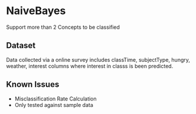 # NaiveBayes
Support more than 2 Concepts to be classified

## Dataset
Data collected via a online survey includes classTime, subjectType,	hungry,	weather, interest columns where interest in classs is been predicted.

## Known Issues
- Misclassification Rate Calculation
- Only tested against sample data
